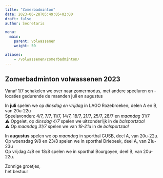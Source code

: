 ```yaml
---
title: "Zomerbadminton"
date: 2023-06-28T05:49:05+02:00
draft: false
author: Secretaris

menu:
  main:
    parent: volwassenen
    weight: 50

aliases:
    - /volwassenen/zomerbadminton/
---
```




## Zomerbadminton volwassenen 2023
Vanaf 1/7 schakelen we over naar zomermodus, met andere speeluren en -locaties gedurende de maanden juli en augustus <br>

In __juli__ spelen we op _dinsdag en vrijdag_ in LAGO Rozebroeken, delen A en B, van 20u-22u<br>
Speelavonden: 4/7, 7/7, 11/7, 14/7, 18/7, 21/7, 25/7, 28/7 en *maandag* 31/7<br>
⚠️ Opgelet, op _dinsdag 4/7_ spelen we uitzonderlijk in de _balsportzaal_<br>
⚠️ Op _maandag 31/7_ spelen we van _19-21u_ in de _balsportzaal_

In __augustus__ spelen we op _maandag_ in sporthal GUSB, deel A, van 20u-22u.<br>
Op woensdag 9/8 en 23/8 spelen we in sporthal Driebeek, deel A, van 21u-23u<br>
Op vrijdag  4/8 en 18/8 spelen we in sporthal Bourgoyen, deel B, van 20u-22u.



Zonnige groetjes,<br>
het bestuur